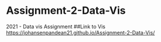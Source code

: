 # Assignment-2-Data-Vis
2021 - Data vis Assignment
##Link to Vis
https://johansenpandean21.github.io/Assignment-2-Data-Vis/
